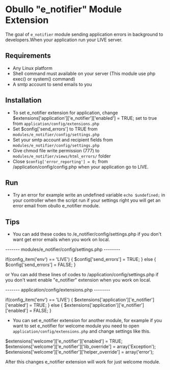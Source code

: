 Obullo "e_notifier" Module Extension
=========================

The goal of `e_notifier` module sending application errors in background to developers.When 
your application run your LIVE server.

## Requirements
- Any Linux platform
- Shell command must available on your server (This module use php exec() or system() command)
- A smtp account to send emails to you

## Installation
- To set e_notifier extension for application, change $extensions['application']['e_notifier']['enabled'] = TRUE; set to true 
from `application/config/extensions.php`
- Set $config['send_errors'] to TRUE from `modules/e_notifier/config/settings.php`
- Set your smtp account and recipient fields from `modules/e_notifier/config/settings.php`
- Give chmod file write permission (777) to `modules/e_notifier/views/html_errors/` folder
- Close `$config['error_reporting'] = 0;` from /application/config/config.php when your application go
to LIVE.

## Run
- Try an error for example write an undefined variable `echo $undefined;` in your controller 
when the script run if your settings right you will get an error email from 
obullo e_notifier module.

## Tips
- You can add these codes to /e_notifier/config/settings.php if you don't want get error emails 
when you work on local.

------- modules/e_notifier/config/settings.php --------

if(config_item('env') == 'LIVE') 
{
    $config['send_errors']    = TRUE;
} 
else 
{
    $config['send_errors']    = FALSE;
}

or You can add these lines of codes to /application/config/settings.php if you don't want enable "e_notifier" extension
when you work on local.

------- application/config/extensions.php --------

if(config_item('env') == 'LIVE') 
{
    $extensions['application']['e_notifier']['enabled'] = TRUE;
} 
else 
{
    $extensions['application']['e_notifier']['enabled'] = FALSE;
}

- You can set e_notifier extension for another module, for example if you want to set e_notifier 
for welcome module you need to open `application/config/extensions.php` and change settings like this.

$extensions['welcome']['e_notifier']['enabled']               = TRUE;
$extensions['welcome']['e_notifier']['lib_override']          = array('Exception');
$extensions['welcome']['e_notifier']['helper_override']       = array('error');

After this changes e_notifier extension will work for just welcome module.